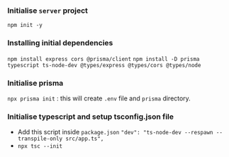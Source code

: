 ### Initialise `server` project

`npm init -y`

### Installing initial dependencies

`npm install express cors @prisma/client`
`npm install -D prisma typescript ts-node-dev @types/express @types/cors @types/node`

### Initialise prisma

`npx prisma init` : this will create `.env` file and `prisma` directory.

### Initialise typescript and setup tsconfig.json file

- Add this script inside `package.json` `"dev": "ts-node-dev --respawn --transpile-only src/app.ts",`
- `npx tsc --init`
